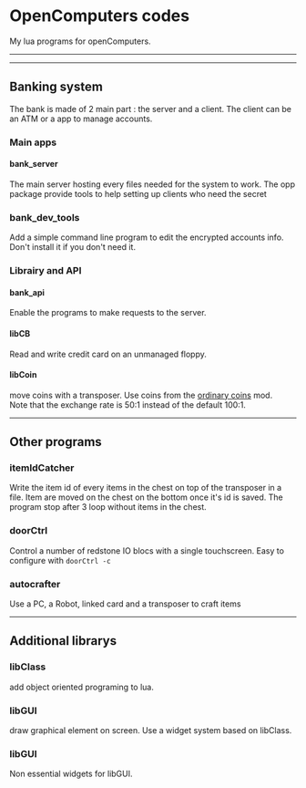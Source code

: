 # OpenComputers codes
My lua programs for openComputers.

---

---
## Banking system
The bank is made of 2 main part : the server and a client. The client can be an ATM or a app to manage accounts.

### Main apps
#### bank_server
The main server hosting every files needed for the system to work.
The opp package provide tools to help setting up clients who need the secret

### bank_dev_tools
Add a simple command line program to edit the encrypted accounts info. Don't install it if you don't need it.

### Librairy and API

#### bank_api
Enable the programs to make requests to the server.

#### libCB
Read and write credit card on an unmanaged floppy.

#### libCoin
move coins with a transposer. Use coins from the [ordinary coins](https://www.curseforge.com/minecraft/mc-mods/ordinary-coins) mod.  
Note that the exchange rate is 50:1 instead of the default 100:1.

---
## Other programs

### itemIdCatcher
Write the item id of every items in the chest on top of the transposer in a file. Item are moved on the chest on the bottom once it's id is saved. The program stop after 3 loop without items in the chest.

### doorCtrl
Control a number of redstone IO blocs with a single touchscreen. Easy to configure with `doorCtrl -c`

### autocrafter
Use a PC, a Robot, linked card and a transposer to craft items

---
## Additional librarys

### libClass
add object oriented programing to lua.

### libGUI
draw graphical element on screen. Use a widget system based on libClass.

### libGUI
Non essential widgets for libGUI.
